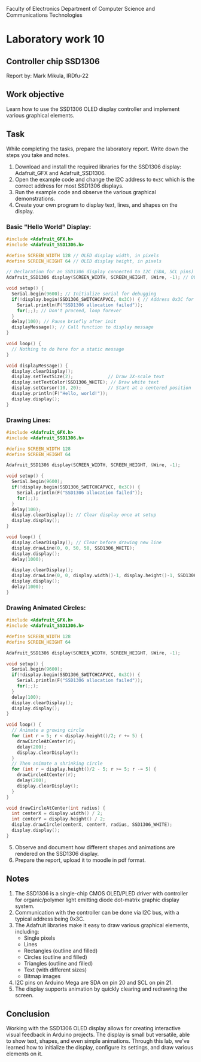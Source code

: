Faculty of Electronics
Department of Computer Science and Communications Technologies

# Laboratory work 10

## Controller chip SSD1306

Report by: Mark Mikula, IRDfu-22

## Work objective

Learn how to use the SSD1306 OLED display controller and implement various graphical elements.

## Task

While completing the tasks, prepare the laboratory report. Write down the steps you take and notes.

1. Download and install the required libraries for the SSD1306 display: Adafruit_GFX and Adafruit_SSD1306.
2. Open the example code and change the I2C address to `0x3C` which is the correct address for most SSD1306 displays.
3. Run the example code and observe the various graphical demonstrations.
4. Create your own program to display text, lines, and shapes on the display.

### Basic "Hello World" Display:

```c++
#include <Adafruit_GFX.h>
#include <Adafruit_SSD1306.h>

#define SCREEN_WIDTH 128 // OLED display width, in pixels
#define SCREEN_HEIGHT 64 // OLED display height, in pixels

// Declaration for an SSD1306 display connected to I2C (SDA, SCL pins)
Adafruit_SSD1306 display(SCREEN_WIDTH, SCREEN_HEIGHT, &Wire, -1); // OLED_RESET = -1

void setup() {
  Serial.begin(9600); // Initialize serial for debugging
  if(!display.begin(SSD1306_SWITCHCAPVCC, 0x3C)) { // Address 0x3C for 128x64
    Serial.println(F("SSD1306 allocation failed"));
    for(;;); // Don't proceed, loop forever
  }
  delay(100); // Pause briefly after init
  displayMessage(); // Call function to display message
}

void loop() {
  // Nothing to do here for a static message
}

void displayMessage() {
  display.clearDisplay();
  display.setTextSize(2);             // Draw 2X-scale text
  display.setTextColor(SSD1306_WHITE); // Draw white text
  display.setCursor(10, 20);          // Start at a centered position
  display.println(F("Hello, world!"));
  display.display();
}
```

### Drawing Lines:

```c++
#include <Adafruit_GFX.h>
#include <Adafruit_SSD1306.h>

#define SCREEN_WIDTH 128
#define SCREEN_HEIGHT 64

Adafruit_SSD1306 display(SCREEN_WIDTH, SCREEN_HEIGHT, &Wire, -1);

void setup() {
  Serial.begin(9600);
  if(!display.begin(SSD1306_SWITCHCAPVCC, 0x3C)) {
    Serial.println(F("SSD1306 allocation failed"));
    for(;;);
  }
  delay(100);
  display.clearDisplay(); // Clear display once at setup
  display.display();
}

void loop() {
  display.clearDisplay(); // Clear before drawing new line
  display.drawLine(0, 0, 50, 50, SSD1306_WHITE);
  display.display();
  delay(1000);

  display.clearDisplay();
  display.drawLine(0, 0, display.width()-1, display.height()-1, SSD1306_WHITE); 
  display.display();
  delay(1000);
}
```

### Drawing Animated Circles:

```c++
#include <Adafruit_GFX.h>
#include <Adafruit_SSD1306.h>

#define SCREEN_WIDTH 128
#define SCREEN_HEIGHT 64

Adafruit_SSD1306 display(SCREEN_WIDTH, SCREEN_HEIGHT, &Wire, -1);

void setup() {
  Serial.begin(9600);
  if(!display.begin(SSD1306_SWITCHCAPVCC, 0x3C)) {
    Serial.println(F("SSD1306 allocation failed"));
    for(;;);
  }
  delay(100);
  display.clearDisplay();
  display.display();
}

void loop() {
  // Animate a growing circle
  for (int r = 5; r < display.height()/2; r += 5) {
    drawCircleAtCenter(r);
    delay(200);
    display.clearDisplay();
  }
  // Then animate a shrinking circle
  for (int r = display.height()/2 - 5; r >= 5; r -= 5) {
    drawCircleAtCenter(r);
    delay(200);
    display.clearDisplay();
  }
}

void drawCircleAtCenter(int radius) {
  int centerX = display.width() / 2;
  int centerY = display.height() / 2;
  display.drawCircle(centerX, centerY, radius, SSD1306_WHITE);
  display.display();
}
```

5. Observe and document how different shapes and animations are rendered on the SSD1306 display.
6. Prepare the report, upload it to moodle in pdf format.

## Notes

1. The SSD1306 is a single-chip CMOS OLED/PLED driver with controller for organic/polymer light emitting diode dot-matrix graphic display system.
2. Communication with the controller can be done via I2C bus, with a typical address being 0x3C.
3. The Adafruit libraries make it easy to draw various graphical elements, including:
   - Single pixels
   - Lines
   - Rectangles (outline and filled)
   - Circles (outline and filled)
   - Triangles (outline and filled)
   - Text (with different sizes)
   - Bitmap images
4. I2C pins on Arduino Mega are SDA on pin 20 and SCL on pin 21.
5. The display supports animation by quickly clearing and redrawing the screen.

## Conclusion

Working with the SSD1306 OLED display allows for creating interactive visual feedback in Arduino projects. The display is small but versatile, able to show text, shapes, and even simple animations. Through this lab, we've learned how to initialize the display, configure its settings, and draw various elements on it.
